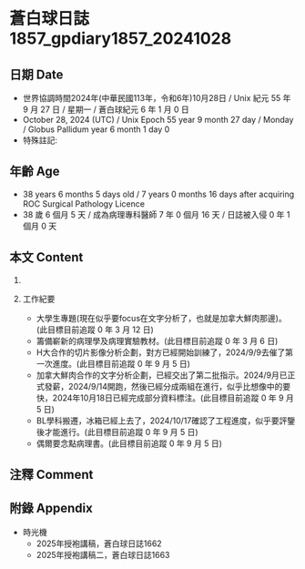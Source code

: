 [_metadata_:encoding]: - "utf-8"
[_metadata_:language]: - "zh-Hant-TW"
[_metadata_:fileformat]: - "markdown"
[_metadata_:MIME_type]: - "text/plain"
[_metadata_:markdown_version]: - "commonmark version 0.30"
[_metadata_:markdown_spec]: - "https://spec.commonmark.org/0.30/"

# 蒼白球日誌1857_gpdiary1857_20241028 #

## 日期 Date ##

* 世界協調時間2024年(中華民國113年，令和6年)10月28日 / Unix 紀元 55 年 9 月 27 日 / 星期一 / 蒼白球紀元 6 年 1 月 0 日
* October 28, 2024 (UTC) / Unix Epoch 55 year 9 month 27 day / Monday / Globus Pallidum year 6 month 1 day 0
* 特殊註記:

## 年齡 Age ##

* 38 years 6 months 5 days old / 7 years 0 months 16 days after acquiring ROC Surgical Pathology Licence
* 38 歲 6 個月 5 天 / 成為病理專科醫師 7 年 0 個月 16 天 / 日誌被入侵 0 年 1 個月 0 天

## 本文 Content ##

1. 

2. 工作紀要

    - 大學生專題(現在似乎要focus在文字分析了，也就是加拿大鮮肉那邊)。(此目標目前追蹤 0 年 3 月 12 日)
    - 籌備嶄新的病理學及病理實驗教材。(此目標目前追蹤 0 年 3 月 6 日)
    - H大合作的切片影像分析企劃，對方已經開始訓練了，2024/9/9去催了第一次進度。(此目標目前追蹤 0 年 9 月 5 日)
    - 加拿大鮮肉合作的文字分析企劃，已經交出了第二批指示。2024/9月已正式發薪，2024/9/14開跑，然後已經分成兩組在進行，似乎比想像中的要快，2024年10月18日已經完成部分資料標注。(此目標目前追蹤 0 年 9 月 5 日)
    - BL學科搬遷，冰箱已經上去了，2024/10/17確認了工程進度，似乎要評鑒後才能進行。(此目標目前追蹤 0 年 9 月 5 日)
    - 偶爾要念點病理書。(此目標目前追蹤 0 年 9 月 5 日)

## 注釋 Comment ##


## 附錄 Appendix ##

* 時光機
    - 2025年授袍講稿，蒼白球日誌1662
    - 2025年授袍講稿二，蒼白球日誌1663

